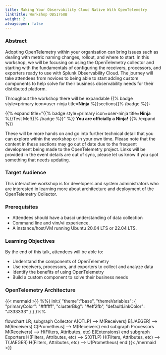 ```yaml
---
title: Making Your Observability Cloud Native With OpenTelemetry
linkTitle: Workshop OBS1768B 
weight: 2
alwaysopen: false
---
```


### Abstract

Adopting OpenTelemetry within your organisation can bring issues such as dealing with metric naming changes, rollout, and where to start. In this workshop, we will be focusing on using the OpenTelemetry collector and starting with the fundamentals of configuring the receivers, processors, and exporters ready to use with Splunk Observability Cloud. The journey will take attendees from novices to being able to start adding custom components to help solve for their business observability needs for their distributed platform.

Throughout the workshop there will be expandable {{% badge style=primary icon=user-ninja title=**Ninja** %}}sections{{% /badge %}}:

{{% expand title="{{% badge style=primary icon=user-ninja title=**Ninja** %}}Test Me!{{% /badge %}}" %}}
**You are officially a Ninja!**
{{% /expand %}}

These will be more hands on and go into further technical detail that you can explore within the workshop or in your own time. Please note that the content in these sections may go out of date due to the frequent development being made to the OpenTelemetry project. Links will be provided in the event details are out of sync, please let us know if you spot something that needs updating.

### Target Audience

This interactive workshop is for developers and system administrators who are interested in learning more about architecture and deployment of the OpenTelemetry Collector.

### Prerequisites

- Attendees should have a basci understanding of data collection 
- Command line and vim/vi experience.
- A instance/host/VM running Ubuntu 20.04 LTS or 22.04 LTS.

### Learning Objectives

By the end of this talk, attendees will be able to:

- Understand the components of OpenTelemetry
- Use receivers, processors, and exporters to collect and analyze data 
- Identify the benefits of using OpenTelemetry
- Build a custom component to solve their business needs

### OpenTelemetry Architecture

{{< mermaid >}}
%%{
  init:{
    "theme":"base",
    "themeVariables": {
      "primaryColor": "#ffffff",
      "clusterBkg": "#eff2fb",
      "defaultLinkColor": "#333333"
    }
  }
}%%

flowchart LR;
    subgraph Collector
    A[OTLP] --> M(Receivers)
    B[JAEGER] --> M(Receivers)
    C[Prometheus] --> M(Receivers)
    end
    subgraph Processors
    M(Receivers) --> H(Filters, Attributes, etc)
    E(Extensions)
    end
    subgraph Exporters
    H(Filters, Attributes, etc) --> S(OTLP)
    H(Filters, Attributes, etc) --> T(JAEGER)
    H(Filters, Attributes, etc) --> U(Prometheus)
    end
{{< /mermaid >}}
